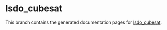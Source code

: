 # lsdo_cubesat

This branch contains the generated documentation pages for
[lsdo_cubesat](https://lsdolab.github.io/lsdo_cubesat).

